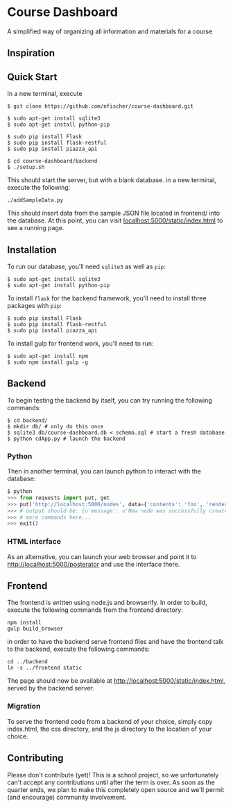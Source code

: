 Course Dashboard
================

A simplified way of organizing all information and materials for a course

Inspiration
-----------

Quick Start
-----------

In a new terminal, execute

```
$ git clone https://github.com/nfischer/course-dashboard.git

$ sudo apt-get install sqlite3
$ sudo apt-get install python-pip

$ sudo pip install Flask
$ sudo pip install flask-restful
$ sudo pip install piazza_api

$ cd course-dashboard/backend
$ ./setup.sh
```

This should start the server, but with a blank database. in a new terminal,
execute the following:

```
./addSampleData.py
```

This should insert data from the sample JSON file located in frontend/ into the
database. At this point, you can visit
[localhost:5000/static/index.html](http://localhost:5000/static/index.html) to
see a running page.

Installation
------------

To run our database, you'll need `sqlite3` as well as `pip`:

```
$ sudo apt-get install sqlite3
$ sudo apt-get install python-pip
```

To install `flask` for the backend framework, you'll need to install three
packages with `pip`:

```
$ sudo pip install Flask
$ sudo pip install flask-restful
$ sudo pip install piazza_api
```

To install gulp for frontend work, you'll need to run:

```
$ sudo apt-get install npm
$ sudo npm install gulp -g
```

Backend
-------

To begin testing the backend by itself, you can try running the following
commands:

```
$ cd backend/
$ mkdir db/ # only do this once
$ sqlite3 db/course-dashboard.db < schema.sql # start a fresh database
$ python cdApp.py # launch the backend
```

### Python

Then in another terminal, you can launch python to interact with the database:

```Python
$ python
>>> from requests import put, get
>>> put('http://localhost:5000/nodes', data={'contents': 'foo', 'renderer': 'bar'}).json()
>>> # output should be: {u'message': u'New node was successfully created'}
>>> # more commands here...
>>> exit()
```

### HTML interface

As an alternative, you can launch your web browser and point it to
[http://localhost:5000/posterator](http://localhost:5000/posterator) and use the
interface there.

Frontend
--------

The frontend is written using node.js and browserify. In order to build, execute
the following commands from the frontend directory:

```
npm install
gulp build_browser
```

in order to have the backend serve frontend files and have the frontend talk to
the backend, execute the following commands:

```
cd ../backend
ln -s ../frontend static
```

The page should now be available at
[http://localhost:5000/static/index.html](http://localhost:5000/static/index.html),
served by the backend server.

### Migration

To serve the frontend code from a backend of your choice, simply copy
index.html, the css directory, and the js directory to the location of your
choice.

Contributing
------------

Please don't contribute (yet)! This is a school project, so we unfortunately
can't accept any contributions until after the term is over. As soon as the
quarter ends, we plan to make this completely open source and we'll permit (and
encourage) community involvement.
